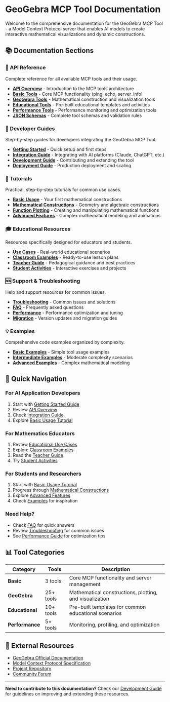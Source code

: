 # GeoGebra MCP Tool Documentation

Welcome to the comprehensive documentation for the GeoGebra MCP Tool - a Model Context Protocol server that enables AI models to create interactive mathematical visualizations and dynamic constructions.

## 📚 Documentation Sections

### 🔧 API Reference
Complete reference for all available MCP tools and their usage.

- **[API Overview](api/README.md)** - Introduction to the MCP tools architecture
- **[Basic Tools](api/basic-tools.md)** - Core MCP functionality (ping, echo, server_info)
- **[GeoGebra Tools](api/geogebra-tools.md)** - Mathematical construction and visualization tools
- **[Educational Tools](api/educational-tools.md)** - Pre-built educational templates and activities
- **[Performance Tools](api/performance-tools.md)** - Performance monitoring and optimization tools
- **[JSON Schemas](api/schemas/)** - Complete tool schemas and validation rules

### 🚀 Developer Guides
Step-by-step guides for developers integrating the GeoGebra MCP Tool.

- **[Getting Started](guides/getting-started.md)** - Quick setup and first steps
- **[Integration Guide](guides/integration-guide.md)** - Integrating with AI platforms (Claude, ChatGPT, etc.)
- **[Development Guide](guides/development-guide.md)** - Contributing and extending the tool
- **[Deployment Guide](guides/deployment-guide.md)** - Production deployment and scaling

### 📖 Tutorials
Practical, step-by-step tutorials for common use cases.

- **[Basic Usage](tutorials/basic-usage.md)** - Your first mathematical constructions
- **[Mathematical Constructions](tutorials/mathematical-constructions.md)** - Geometry and algebraic constructions
- **[Function Plotting](tutorials/function-plotting.md)** - Creating and manipulating mathematical functions
- **[Advanced Features](tutorials/advanced-features.md)** - Complex mathematical modeling and animations

### 🎓 Educational Resources
Resources specifically designed for educators and students.

- **[Use Cases](educational/use-cases.md)** - Real-world educational scenarios
- **[Classroom Examples](educational/classroom-examples.md)** - Ready-to-use lesson plans
- **[Teacher Guide](educational/teacher-guide.md)** - Pedagogical guidance and best practices
- **[Student Activities](educational/student-activities.md)** - Interactive exercises and projects

### 🆘 Support & Troubleshooting
Help and support resources for common issues.

- **[Troubleshooting](support/troubleshooting.md)** - Common issues and solutions
- **[FAQ](support/faq.md)** - Frequently asked questions
- **[Performance](support/performance.md)** - Performance optimization and tuning
- **[Migration](support/migration.md)** - Version updates and migration guides

### 💡 Examples
Comprehensive code examples organized by complexity.

- **[Basic Examples](examples/basic/)** - Simple tool usage examples
- **[Intermediate Examples](examples/intermediate/)** - Moderate complexity scenarios
- **[Advanced Examples](examples/advanced/)** - Complex mathematical modeling

## 🎯 Quick Navigation

### For AI Application Developers
1. Start with [Getting Started Guide](guides/getting-started.md)
2. Review [API Overview](api/README.md)
3. Check [Integration Guide](guides/integration-guide.md)
4. Explore [Basic Usage Tutorial](tutorials/basic-usage.md)

### For Mathematics Educators
1. Review [Educational Use Cases](educational/use-cases.md)
2. Explore [Classroom Examples](educational/classroom-examples.md)
3. Read the [Teacher Guide](educational/teacher-guide.md)
4. Try [Student Activities](educational/student-activities.md)

### For Students and Researchers
1. Start with [Basic Usage Tutorial](tutorials/basic-usage.md)
2. Progress through [Mathematical Constructions](tutorials/mathematical-constructions.md)
3. Explore [Advanced Features](tutorials/advanced-features.md)
4. Check [Examples](examples/) for inspiration

### Need Help?
- Check [FAQ](support/faq.md) for quick answers
- Review [Troubleshooting](support/troubleshooting.md) for common issues
- See [Performance Guide](support/performance.md) for optimization tips

## 📊 Tool Categories

| Category | Tools | Description |
|----------|-------|-------------|
| **Basic** | 3 tools | Core MCP functionality and server management |
| **GeoGebra** | 25+ tools | Mathematical constructions, plotting, and visualization |
| **Educational** | 10+ tools | Pre-built templates for common educational scenarios |
| **Performance** | 5+ tools | Monitoring, profiling, and optimization |

## 🔗 External Resources

- [GeoGebra Official Documentation](https://www.geogebra.org/manual/en/)
- [Model Context Protocol Specification](https://spec.modelcontextprotocol.io/)
- [Project Repository](https://github.com/efebausal/gebrai)
- [Community Forum](https://community.geogebra.org/)

---

**Need to contribute to this documentation?** Check our [Development Guide](guides/development-guide.md) for guidelines on improving and extending these resources.